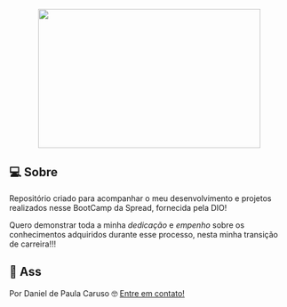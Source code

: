 
 <p align="center">
  <img src="https://spread.com.br/wp-content/uploads/2020/05/logo.svg" width="400px" height="250px"/></p>
  
  
## 💻 Sobre
Repositório criado para acompanhar o meu desenvolvimento e projetos realizados nesse BootCamp da Spread, fornecida pela DIO!

Quero demonstrar toda a minha *dedicação* e *empenho* sobre os conhecimentos adquiridos durante esse processo, nesta minha transição de carreira!!!

## 📝 Ass

Por Daniel de Paula Caruso 🤓 [Entre em contato!](https://linkedin.com/in/daniel-paula-caruso-6b240215b)
